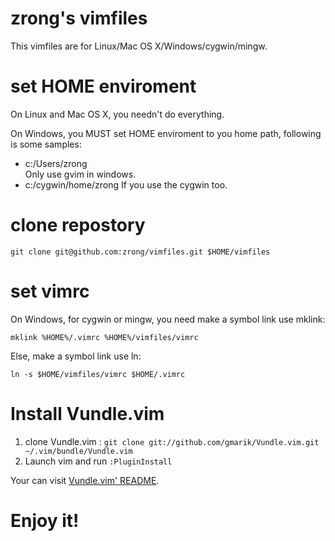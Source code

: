 zrong's vimfiles
==================

This vimfiles are for Linux/Mac OS X/Windows/cygwin/mingw.

# set HOME enviroment

On Linux and Mac OS X, you needn't do everything.

On Windows, you MUST set HOME enviroment to you home path, following is some samples:

- c:/Users/zrong  
Only use gvim in windows.
- c:/cygwin/home/zrong
If you use the cygwin too.

# clone repostory

	git clone git@github.com:zrong/vimfiles.git $HOME/vimfiles

# set vimrc

On Windows, for cygwin or mingw, you need make a symbol link use mklink:

	mklink %HOME%/.vimrc %HOME%/vimfiles/vimrc

Else, make a symbol link use ln:

	ln -s $HOME/vimfiles/vimrc $HOME/.vimrc

# Install Vundle.vim

1. clone Vundle.vim : `git clone git://github.com/gmarik/Vundle.vim.git ~/.vim/bundle/Vundle.vim`
2. Launch vim and run `:PluginInstall`

Your can visit [Vundle.vim' README](https://github.com/gmarik/Vundle.vim).

# Enjoy it!
